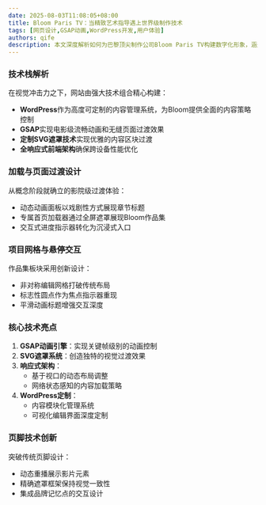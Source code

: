 ```yaml
---
date: 2025-08-03T11:08:05+08:00
title: Bloom Paris TV：当精致艺术指导遇上世界级制作技术
tags: [网页设计,GSAP动画,WordPress开发,用户体验]
authors: qife
description: 本文深度解析如何为巴黎顶尖制作公司Bloom Paris TV构建数字化形象，涵盖WordPress内容管理系统、GSAP动画引擎、SVG遮罩技术等前沿技术实现，展现艺术与技术完美融合的网页开发案例。
---
```


### 技术栈解析
在视觉冲击力之下，网站由强大技术组合精心构建：

- **WordPress**作为高度可定制的内容管理系统，为Bloom提供全面的内容策略控制
- **GSAP**实现电影级流畅动画和无缝页面过渡效果
- **定制SVG遮罩技术**实现优雅的内容区块过渡
- **全响应式前端架构**确保跨设备性能优化

### 加载与页面过渡设计
从概念阶段就确立的影院级过渡体验：
- 动态动画面板以戏剧性方式展现章节标题
- 专属首页加载器通过全屏遮罩展现Bloom作品集
- 交互式进度指示器转化为沉浸式入口

### 项目网格与悬停交互
作品集板块采用创新设计：
- 非对称编辑网格打破传统布局
- 标志性圆点作为焦点指示器重现
- 平滑动画标题增强交互深度

### 核心技术亮点
1. **GSAP动画引擎**：实现关键帧级别的动画控制
2. **SVG遮罩系统**：创造独特的视觉过渡效果
3. **响应式架构**：
   - 基于视口的动态布局调整
   - 网络状态感知的内容加载策略
4. **WordPress定制**：
   - 内容模块化管理系统
   - 可视化编辑界面深度定制

### 页脚技术创新
突破传统页脚设计：
- 动态重播展示影片元素
- 精确遮罩框架保持视觉一致性
- 集成品牌记忆点的交互设计

